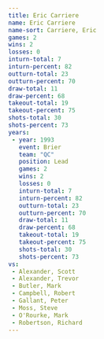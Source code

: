 ```yaml
---
title: Eric Carriere
name: Eric Carriere
name-sort: Carriere, Eric
games: 2
wins: 2
losses: 0
inturn-total: 7
inturn-percent: 82
outturn-total: 23
outturn-percent: 70
draw-total: 11
draw-percent: 68
takeout-total: 19
takeout-percent: 75
shots-total: 30
shots-percent: 73
years:
 - year: 1993
   event: Brier
   team: "QC"
   position: Lead
   games: 2
   wins: 2
   losses: 0
   inturn-total: 7
   inturn-percent: 82
   outturn-total: 23
   outturn-percent: 70
   draw-total: 11
   draw-percent: 68
   takeout-total: 19
   takeout-percent: 75
   shots-total: 30
   shots-percent: 73
vs:
 - Alexander, Scott
 - Alexander, Trevor
 - Butler, Mark
 - Campbell, Robert
 - Gallant, Peter
 - Moss, Steve
 - O'Rourke, Mark
 - Robertson, Richard
---
```

